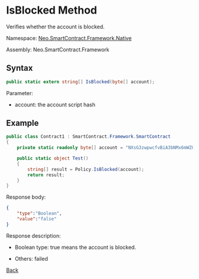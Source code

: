 # IsBlocked Method

Verifies whether the account is blocked.

Namespace: [Neo.SmartContract.Framework.Native](../../Neo.SmartContract.Framework.Native.md)

Assembly: Neo.SmartContract.Framework

## Syntax

```c#
public static extern string[] IsBlocked(byte[] account);
```

Parameter:

- account: the account script hash

## Example

```c#
public class Contract1 : SmartContract.Framework.SmartContract
{
    private static readonly byte[] account = "NXsG3zwpwcfvBiA3bNMx6mWZGEro9ZqTqM".ToScriptHash();

    public static object Test()
    {
        string[] result = Policy.IsBlocked(account);
        return result;
    }
}
```

Response body:

```json
{
	"type":"Boolean",
	"value":"false"
}
```

Response description:

- Boolean type: true means the account is blocked.

- Others: failed

[Back](../Policy.md)